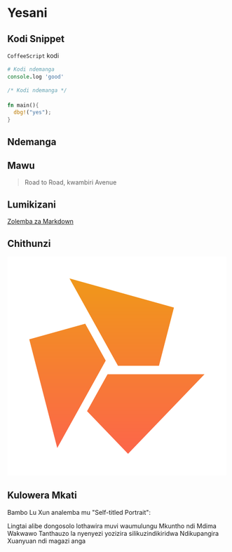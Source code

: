 [Markdown padziko lonse ndemanga]:#

# Yesani

## Kodi Snippet

`CoffeeScript` kodi

```coffee
# Kodi ndemanga
console.log 'good'


```

```rust
/* Kodi ndemanga */

fn main(){
  dbg!("yes");
}
```

## Ndemanga

<!-- HTML 注释 --> 

<!-- 多行注释 --> 

## Mawu

> Road to Road, kwambiri Avenue

## Lumikizani

[Zolemba za Markdown](https://github.com/xxai-art/xxai-art-md)

## Chithunzi

![xxAI.Art Brand Identity](https://raw.githubusercontent.com/xxai-art/web/main/file/svg/logo.svg)

## Kulowera Mkati

Bambo Lu Xun analemba mu "Self-titled Portrait":

  Lingtai alibe dongosolo lothawira muvi waumulungu
  Mkuntho ndi Mdima Wakwawo
  Tanthauzo la nyenyezi yozizira silikuzindikiridwa
  Ndikupangira Xuanyuan ndi magazi anga


